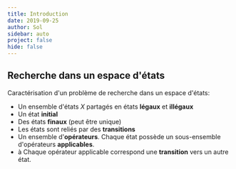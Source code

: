 ```yaml
---
title: Introduction
date: 2019-09-25
author: Sol
sidebar: auto
project: false
hide: false
---
```


##  Recherche dans un espace d'états

Caractérisation d'un problème de recherche dans un espace d'états:
* Un ensemble d'états $X$ partagés en états **légaux** et **illégaux**
* Un état **initial**
* Des états **finaux** (peut être unique)
* Les états sont reliés par des **transitions**
* Un ensemble d'**opérateurs**. Chaque état possède un sous-ensemble d'opérateurs **applicables**.
* à Chaque opérateur applicable correspond une **transition** vers un autre état. 